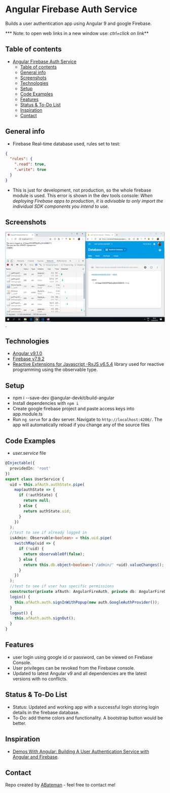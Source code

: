 # Angular Firebase Auth Service

Builds a user authentication app using Angular 9 and google Firebase.

*** Note: to open web links in a new window use: _ctrl+click on link_**

## Table of contents

* [Angular Firebase Auth Service](#angular-firebase-auth-service)
  * [Table of contents](#table-of-contents)
  * [General info](#general-info)
  * [Screenshots](#screenshots)
  * [Technologies](#technologies)
  * [Setup](#setup)
  * [Code Examples](#code-examples)
  * [Features](#features)
  * [Status & To-Do List](#status--to-do-list)
  * [Inspiration](#inspiration)
  * [Contact](#contact)

## General info

* Firebase Real-time database used, rules set to test:

```json
{
  "rules": {
    ".read": true,
    ".write": true
  }
}


```

* This is just for development, not production, so the whole firebase module is used. This error is shown in the dev tools console: _When deploying Firebase apps to production, it is advisable to only import the individual SDK components you intend to use._

## Screenshots

![Example screenshot](./img/user-logged-in.png).

## Technologies

* [Angular v9.1.0](https://angular.io/)
* [Firebase v7.9.2](https://firebase.google.com/)
* [Reactive Extensions for Javascript -RxJS v6.5.4](https://angular.io/guide/rx-library) library used for reactive programming using the observable type.

## Setup

* npm i --save-dev @angular-devkit/build-angular
* Install dependencies with `npm i`
* Create google firebase project and paste access keys into app.module.ts
* Run `ng serve` for a dev server. Navigate to `http://localhost:4200/`. The app will automatically reload if you change any of the source files

## Code Examples

* _user.service_ file

```typescript
@Injectable({
  providedIn: 'root'
})
export class UserService {
  uid = this.afAuth.authState.pipe(
    map(authState => {
      if (!authState) {
        return null;
      } else {
        return authState.uid;
      }
    })
  );
  //test to see if already logged in
  isAdmin: Observable<boolean> = this.uid.pipe(
    switchMap(uid => {
      if (!uid) {
        return observableOf(false);
      } else {
        return this.db.object<boolean>('/admin/' +uid).valueChanges();
      }
    })
  );
  //test to see if user has specific permissions
  constructor(private afAuth: AngularFireAuth, private db: AngularFireDatabase) { }
  login() {
    this.afAuth.auth.signInWithPopup(new auth.GoogleAuthProvider());
  }
  logout() {
    this.afAuth.auth.signOut();
  }
}
```

## Features

* user login using google id or password, can be viewed on Firebase Console.
* User privileges can be revoked from the Firebase console.
* Updated to latest Angular v9 and all dependencies are the latest versions with no conflicts.

## Status & To-Do List

* Status: Updated and working app with a successful login storing login details in the firebase database.
* To-Do: add theme colors and functionality. A bootstrap button would be better.

## Inspiration

* [Demos With Angular: Building A User Authentication Service with Angular and Firebase](https://www.youtube.com/watch?v=mfONkAj4x94).

## Contact

Repo created by [ABateman](https://www.andrewbateman.org) - feel free to contact me!
